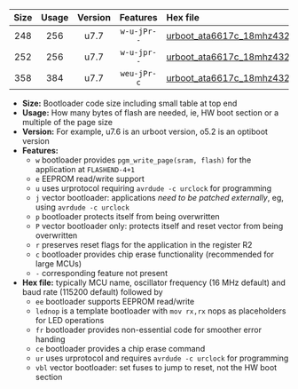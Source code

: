 |Size|Usage|Version|Features|Hex file|
|:-:|:-:|:-:|:-:|:--|
|248|256|u7.7|`w-u-jPr--`|[urboot_ata6617c_18mhz432_115200bps_lednop_ur_vbl.hex](https://raw.githubusercontent.com/stefanrueger/urboot.hex/main/mcus/ata6617c/fcpu_18mhz432/115200_bps/urboot_ata6617c_18mhz432_115200bps_lednop_ur_vbl.hex)|
|252|256|u7.7|`w-u-jpr--`|[urboot_ata6617c_18mhz432_115200bps_lednop_fr_ur_vbl.hex](https://raw.githubusercontent.com/stefanrueger/urboot.hex/main/mcus/ata6617c/fcpu_18mhz432/115200_bps/urboot_ata6617c_18mhz432_115200bps_lednop_fr_ur_vbl.hex)|
|358|384|u7.7|`weu-jPr-c`|[urboot_ata6617c_18mhz432_115200bps_ee_lednop_fr_ce_ur_vbl.hex](https://raw.githubusercontent.com/stefanrueger/urboot.hex/main/mcus/ata6617c/fcpu_18mhz432/115200_bps/urboot_ata6617c_18mhz432_115200bps_ee_lednop_fr_ce_ur_vbl.hex)|

- **Size:** Bootloader code size including small table at top end
- **Usage:** How many bytes of flash are needed, ie, HW boot section or a multiple of the page size
- **Version:** For example, u7.6 is an urboot version, o5.2 is an optiboot version
- **Features:**
  + `w` bootloader provides `pgm_write_page(sram, flash)` for the application at `FLASHEND-4+1`
  + `e` EEPROM read/write support
  + `u` uses urprotocol requiring `avrdude -c urclock` for programming
  + `j` vector bootloader: applications *need to be patched externally*, eg, using `avrdude -c urclock`
  + `p` bootloader protects itself from being overwritten
  + `P` vector bootloader only: protects itself and reset vector from being overwritten
  + `r` preserves reset flags for the application in the register R2
  + `c` bootloader provides chip erase functionality (recommended for large MCUs)
  + `-` corresponding feature not present
- **Hex file:** typically MCU name, oscillator frequency (16 MHz default) and baud rate (115200 default) followed by
  + `ee` bootloader supports EEPROM read/write
  + `lednop` is a template bootloader with `mov rx,rx` nops as placeholders for LED operations
  + `fr` bootloader provides non-essential code for smoother error handing
  + `ce` bootloader provides a chip erase command
  + `ur` uses urprotocol and requires `avrdude -c urclock` for programming
  + `vbl` vector bootloader: set fuses to jump to reset, not the HW boot section
